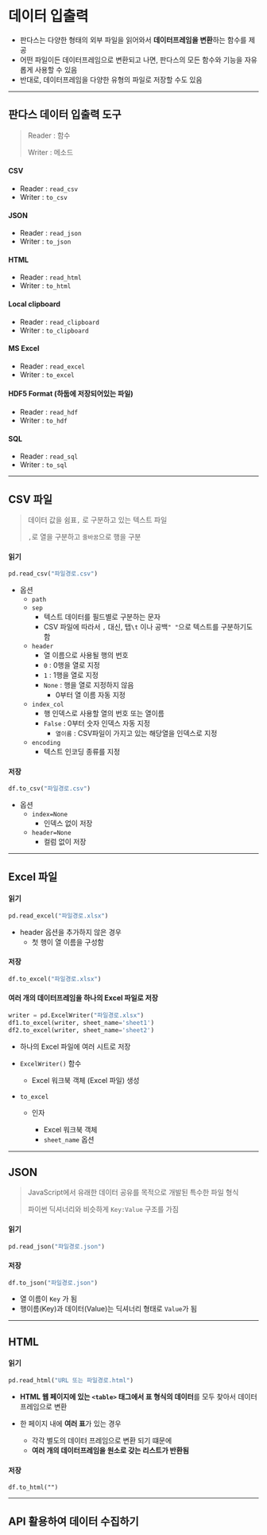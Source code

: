 # 데이터 입출력

* 판다스는 다양한 형태의 외부 파일을 읽어와서 **데이터프레임을 변환**하는 함수를 제공
* 어떤 파일이든 데이터프레임으로 변환되고 나면, 판다스의 모든 함수와 기능을 자유롭게 사용할 수 있음
* 반대로, 데이터프레임을 다양한 유형의 파일로 저장할 수도 있음



---



## 판다스 데이터 입출력 도구

> Reader : 함수
>
> Writer : 메소드

#### CSV

* Reader : `read_csv`
* Writer : `to_csv`

#### JSON

 * Reader : `read_json`
 * Writer : `to_json`

#### HTML

* Reader : `read_html`
* Writer : `to_html`

#### Local clipboard

* Reader : `read_clipboard`
* Writer : `to_clipboard`

#### MS Excel

* Reader : `read_excel`
* Writer : `to_excel`

#### HDF5 Format (하둡에 저장되어있는 파일)

* Reader : `read_hdf`
* Writer : `to_hdf`

#### SQL

* Reader : `read_sql`
* Writer : `to_sql`



---



## CSV 파일

>  데이터 값을 쉼표`,` 로 구분하고 있는 텍스트 파일
>
> `,`로 열을 구분하고 `줄바꿈`으로 행을 구분

#### 읽기

```python
pd.read_csv("파일경로.csv")
```

* 옵션
  * `path`
  * `sep`
    * 텍스트 데이터를 필드별로 구분하는 문자
    * CSV 파일에 따라서 `,` 대신, 탭`\t` 이나 공백`" "`으로 텍스트를 구분하기도 함
  * `header`
    * 열 이름으로 사용될 행의 번호
    * `0` : 0행을 열로 지정
    * `1` : 1행을 열로 지정
    * `None` : 행을 열로 지정하지 않음
      * 0부터 열 이름 자동 지정
  * `index_col`
    * 행 인덱스로 사용할 열의 번호 또는 열이름
    * `False` : 0부터 숫자 인덱스 자동 지정
      * `열이름` : CSV파일이 가지고 있는 해당열을 인덱스로 지정
  * `encoding`
    * 텍스트 인코딩 종류를 지정

#### 저장 

```python
df.to_csv("파일경로.csv")
```

* 옵션
  * `index=None`
    * 인덱스 없이 저장
  * `header=None`
    * 컬럼 없이 저장

---



## Excel 파일

#### 읽기

```python
pd.read_excel("파일경로.xlsx")
```

* header 옵션을 추가하지 않은 경우
  * 첫 행이 열 이름을 구성함

#### 저장

```python
df.to_excel("파일경로.xlsx")
```

#### 여러 개의 데이터프레임을 하나의 Excel 파일로 저장

```python
writer = pd.ExcelWriter("파일경로.xlsx")
df1.to_excel(writer, sheet_name='sheet1')
df2.to_excel(writer, sheet_name='sheet2')
```

* 하나의 Excel 파일에 여러 시트로 저장

* `ExcelWriter()` 함수

  * Excel 워크북 객체 (Excel 파일) 생성

* `to_excel`

  * 인자

    * Excel 워크북 객체
    * `sheet_name` 옵션

    

---



## JSON

>  JavaScript에서 유래한 데이터 공유를 목적으로 개발된 특수한 파일 형식
>
> 파이썬 딕셔너리와 비슷하게 `Key:Value` 구조를 가짐

#### 읽기

```python
pd.read_json("파일경로.json")
```

#### 저장

```python
df.to_json("파일경로.json")
```

* 열 이름이 `Key` 가 됨
* 행이름(Key)과 데이터(Value)는 딕셔너리 형태로 `Value`가 됨



---



## HTML

#### 읽기

```python
pd.read_html("URL 또는 파일경로.html")
```

* **HTML 웹 페이지에 있는 `<table>` 태그에서 표 형식의 데이터**를 모두 찾아서 데이터 프레임으로 변환

* 한 페이지 내에 **여러 표**가 있는 경우
  * 각각 별도의 데이터 프레임으로 변환 되기 떄문에
  * **여러 개의 데이터프레임을 원소로 갖는 리스트가 반환됨**

#### 저장

```
df.to_html("")
```



---



## API 활용하여 데이터 수집하기

